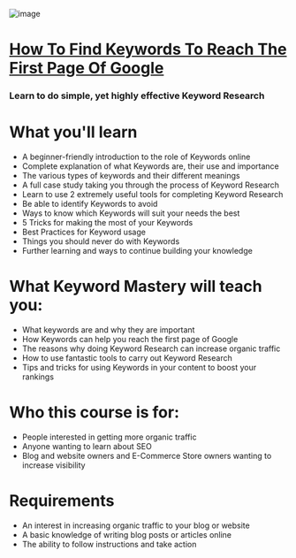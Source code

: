 ![image](https://user-images.githubusercontent.com/51442719/172044001-839feef0-576e-4a72-a9c7-638cda0a44ca.png)

# [How To Find Keywords To Reach The First Page Of Google](https://www.udemy.com/course/how-to-find-keywords-to-reach-the-first-page-of-google/)
### Learn to do simple, yet highly effective Keyword Research

# What you'll learn
- A beginner-friendly introduction to the role of Keywords online
- Complete explanation of what Keywords are, their use and importance
- The various types of keywords and their different meanings
- A full case study taking you through the process of Keyword Research
- Learn to use 2 extremely useful tools for completing Keyword Research
- Be able to identify Keywords to avoid
- Ways to know which Keywords will suit your needs the best
- 5 Tricks for making the most of your Keywords
- Best Practices for Keyword usage
- Things you should never do with Keywords
- Further learning and ways to continue building your knowledge

# What Keyword Mastery will teach you:
- What keywords are and why they are important
- How Keywords can help you reach the first page of Google
- The reasons why doing Keyword Research can increase organic traffic
- How to use fantastic tools to carry out Keyword Research
- Tips and tricks for using Keywords in your content to boost your rankings

# Who this course is for:
- People interested in getting more organic traffic
- Anyone wanting to learn about SEO
- Blog and website owners and E-Commerce Store owners wanting to increase visibility

# Requirements
- An interest in increasing organic traffic to your blog or website
- A basic knowledge of writing blog posts or articles online
- The ability to follow instructions and take action
